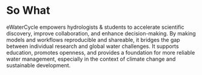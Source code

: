 # So What

eWaterCycle empowers hydrologists & students to accelerate scientific discovery, improve collaboration, and enhance decision-making. 
By making models and workflows reproducible and shareable, it bridges the gap between individual research and global water challenges. 
It supports education, promotes openness, and provides a foundation for more reliable water management, especially in the context of climate change and sustainable development.




